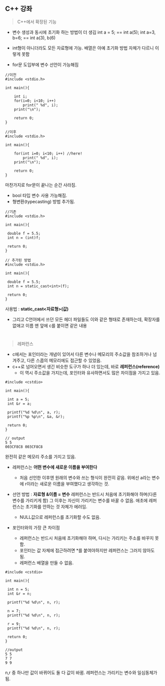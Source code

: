 ## C++ 강좌

> C++에서 확장된 기능

- 변수 생성과 동시에 초기화 하는 방법이 더 생김
  int a = 5; == int a(5);
  int a=3, b=6; == int a(3), b(6)

- int형이 아니더라도 모든 자료형에 가능.
  배열은 아예 초기화 방법 자체가 다르니 이렇게 못함

- for문 도입부에 변수 선언이 가능해짐

```
//이전 
#include <stdio.h>

int main(){

    int i;
    for(i=0; i<10; i++)
        print(" %d", i);
    print("\n");

    return 0;
}
```

```
//이후
#include <stdio.h>

int main(){

    for(int i=0; i<10; i++) //here!
        print(" %d", i);
    print("\n");

    return 0;
}
```


마찬가지로 for문이 끝나는 순간 사라짐.

- bool 타입 변수 사용 가능해짐.
- 형변환(typecasting) 방법 추가됨.

```
//기존
#include <stdio.h>

int main(){

 double f = 5.5;
 int n = (int)f;

 return 0;
}
```

```
// 추가된 방법
#include <stdio.h>

int main(){

 double f = 5.5;
 int n = static_cast<int>(f);

 return 0;
}
```

사용법 : **static_cast<자료형>(값)** 


- 그리고 C언어에서 쓰던 모든 헤더 파일들도 이와 같은 형태로 존재하는데,
    확장자를 없애고 이름 맨 앞에 c를 붙이면 같은 내용  


#

> 레퍼런스
- c에서는 포인터라는 개념이 있어서 다른 변수나 메모리의 주소값을 참조하거나 넘겨주고, 다른 스콥의 메모리에도 접근할 수 있었음.
- c++로 넘어오면서 생긴 비슷한 도구가 하나 더 있는데, 바로 **레퍼런스(reference)**
    - 이 역시 주소값을 가지는데, 포인터와 유사하면서도 많은 차이점을 가지고 있음.

```
#include <cstdio>

int main(){

 int a = 5;
 int &r = a;

 printf("%d %d\n", a, r);
 printf("%p %p\n", &a, &r);

 return 0;
}
```

```
// output
5 5
003CF8C8 003CF8C8
```

완전히 같은 메모리 주소를 가지고 있음.

- 레퍼런스는 **어떤 변수에 새로운 이름을 부여한다**
    - 처음 선언한 이후엔 원래의 변수와 쓰는 형식이 완전히 같음.
    위에선 a라는 변수에 r이라는 새로운 이름을 부여했다고 생각하는 것.


- 선언 방법 : **자료형 &이름 = 변수**
레퍼런스는 반드시 처음에 초기화해야 하며(다른 변수를 가리키게 함)
그 이후는 자신이 가리키는 변수를 바꿀 수 없음.
애초에 레퍼런스는 초기화를 안하는 것 자체가 에러임.
    - NULL값으로 레퍼런스를 초기화할 수도 없음.


- 포인터와의 가장 큰 차이점
    - 레퍼런스는 반드시 처음에 초기화해야 하며, 다시는 가리키는 주소를 바꾸지 못함.
    - 포인터는 값 자체에 접근하려면 *를 붙여야하지만 레퍼런스는 그러지 않아도 됨.
    - 레퍼런스 배열을 만들 수 없음.

```
#include <cstdio>

int main(){

 int n = 5;
 int &r = n;

 printf("%d %d\n", n, r);

 n = 7;
 printf("%d %d\n", n, r);

 r = 9;
 printf("%d %d\n", n, r);

 return 0;
}
```

```
//output
5 5
7 7
9 9
```

n,r 중 하나만 값이 바뀌어도 둘 다 값이 바뀜.
레퍼런스는 가리키는 변수와 일심동체가 됨.
